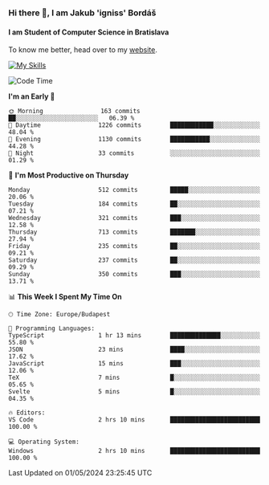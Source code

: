 ### Hi there 👋, I am Jakub 'igniss' Bordáš

#### I am Student of Computer Science in Bratislava
To know me better, head over to my [website](https://bordas.sk).

[![My Skills](https://skillicons.dev/icons?i=js,html,css,figma,svelte,java,kotlin,python,postgresql,typescript,nest,nodejs)](https://bordas.sk)


<!--START_SECTION:waka-->
![Code Time](http://img.shields.io/badge/Code%20Time-1%2C477%20hrs%2048%20mins-blue)

**I'm an Early 🐤** 

```text
🌞 Morning                163 commits         ██░░░░░░░░░░░░░░░░░░░░░░░   06.39 % 
🌆 Daytime                1226 commits        ████████████░░░░░░░░░░░░░   48.04 % 
🌃 Evening                1130 commits        ███████████░░░░░░░░░░░░░░   44.28 % 
🌙 Night                  33 commits          ░░░░░░░░░░░░░░░░░░░░░░░░░   01.29 % 
```
📅 **I'm Most Productive on Thursday** 

```text
Monday                   512 commits         █████░░░░░░░░░░░░░░░░░░░░   20.06 % 
Tuesday                  184 commits         ██░░░░░░░░░░░░░░░░░░░░░░░   07.21 % 
Wednesday                321 commits         ███░░░░░░░░░░░░░░░░░░░░░░   12.58 % 
Thursday                 713 commits         ███████░░░░░░░░░░░░░░░░░░   27.94 % 
Friday                   235 commits         ██░░░░░░░░░░░░░░░░░░░░░░░   09.21 % 
Saturday                 237 commits         ██░░░░░░░░░░░░░░░░░░░░░░░   09.29 % 
Sunday                   350 commits         ███░░░░░░░░░░░░░░░░░░░░░░   13.71 % 
```


📊 **This Week I Spent My Time On** 

```text
🕑︎ Time Zone: Europe/Budapest

💬 Programming Languages: 
TypeScript               1 hr 13 mins        ██████████████░░░░░░░░░░░   55.80 % 
JSON                     23 mins             ████░░░░░░░░░░░░░░░░░░░░░   17.62 % 
JavaScript               15 mins             ███░░░░░░░░░░░░░░░░░░░░░░   12.06 % 
TeX                      7 mins              █░░░░░░░░░░░░░░░░░░░░░░░░   05.65 % 
Svelte                   5 mins              █░░░░░░░░░░░░░░░░░░░░░░░░   04.35 % 

🔥 Editors: 
VS Code                  2 hrs 10 mins       █████████████████████████   100.00 % 

💻 Operating System: 
Windows                  2 hrs 10 mins       █████████████████████████   100.00 % 
```


 Last Updated on 01/05/2024 23:25:45 UTC
<!--END_SECTION:waka-->
